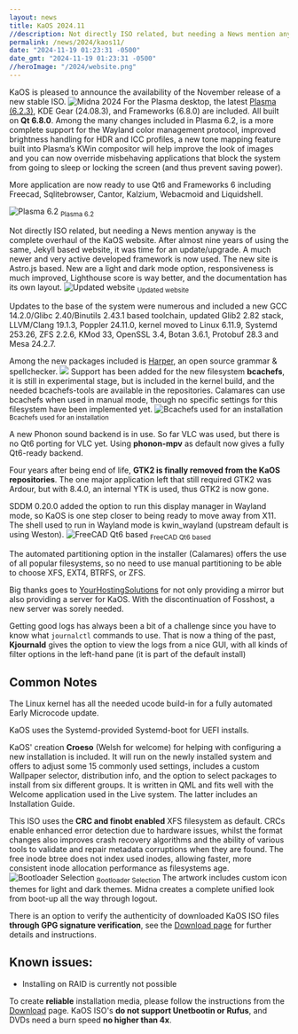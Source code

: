 ```yaml
---
layout: news
title: KaOS 2024.11
//description: Not directly ISO related, but needing a News mention anyway is the complete overhaul of the KaOS website. After almost nine years of using the same
permalink: /news/2024/kaos11/
date: "2024-11-19 01:23:31 -0500"
date_gmt: "2024-11-19 01:23:31 -0500"
//heroImage: "/2024/website.png"
---
```


KaOS is pleased to announce the availability of the November release of a new stable ISO.
![](/2024/midna2024.png "Midna 2024")
For the Plasma desktop, the latest [Plasma (6.2.3)](https://kde.org/announcements/plasma/6/6.2.0/), KDE Gear (24.08.3), and Frameworks (6.8.0) are included. All built on **Qt 6.8.0**. Among the many changes included in Plasma 6.2, is a more complete support for the Wayland color management protocol, improved brightness handling for HDR and ICC profiles, a new tone mapping feature built into Plasma’s KWin compositor will help improve the look of images and you can now override misbehaving applications that block the system from going to sleep or locking the screen (and thus prevent saving power).

More application are now ready to use Qt6 and Frameworks 6 including Freecad, Sqlitebrowser, Cantor, Kalzium, Webacmoid and Liquidshell.

![](https://kde.org/announcements/plasma/6/6.2.0/fullscreen_with_apps.png "Plasma 6.2")
<sub>Plasma 6.2</sub>

Not directly ISO related, but needing a News mention anyway is the complete overhaul of the KaOS website. After almost nine years of using the same, Jekyll based website, it was time for an update/upgrade. A much newer and very active developed framework is now used. The new site is Astro.js based.
New are a light and dark mode option, responsiveness is much improved, Lighthouse score is way better, and the documentation has its own layout.
![](/2024/website.png "Updated website")
<sub>Updated website</sub>

Updates to the base of the system were numerous and included a new GCC 14.2.0/Glibc 2.40/Binutils 2.43.1 based toolchain, updated Glib2 2.82 stack, LLVM/Clang 19.1.3, Poppler 24.11.0, kernel moved to Linux 6.11.9, Systemd 253.26, ZFS 2.2.6, KMod 33, OpenSSL 3.4, Botan 3.6.1, Protobuf 28.3 and Mesa 24.2.7.

Among the new packages included is [Harper](https://writewithharper.com/), an open source grammar & spellchecker.
![](https://writewithharper.com/images/example_nvim.webp)
Support has been added for the new filesystem **bcachefs**, it is still in experimental stage, but is included in the kernel build, and the needed bcachefs-tools are available in the repositories. Calamares can use bcachefs when used in manual mode, though no specific settings for this filesystem have been implemented yet.
![](/2024/bcachefs_install.png "Bcachefs used for an installation")
<sub>Bcachefs used for an installation</sub>

A new Phonon sound backend is in use. So far VLC was used, but there is no Qt6 porting for VLC yet. Using **phonon-mpv** as default now gives a fully Qt6-ready backend.

Four years after being end of life, **GTK2 is finally removed from the KaOS repositories**. The one major application left that still required GTK2 was Ardour, but with 8.4.0, an internal YTK is used, thus GTK2 is now gone.

SDDM 0.20.0 added the option to run this display manager in Wayland mode, so KaOS is one step closer to being ready to move away from X11. The shell used to run in Wayland mode is kwin_wayland (upstream default is using Weston).
![](/2024/freecad.png "FreeCAD Qt6 based")
<sub>FreeCAD Qt6 based</sub>

The automated partitioning option in the installer (Calamares) offers the use of all popular filesystems, so no need to use manual partitioning to be able to choose XFS, EXT4, BTRFS, or ZFS.

Big thanks goes to [YourHostingSolutions](https://yourhostingsolutions.com/) for not only providing a mirror but also providing a server for KaOS. With the discontinuation of Fosshost, a new server was sorely needed.

Getting good logs has always been a bit of a challenge since you have to know what `journalctl` commands to use. That is now a thing of the past, **Kjournald** gives the option to view the logs from a nice GUI, with all kinds of filter options in the left-hand pane (it is part of the default install)

## Common Notes

The Linux kernel has all the needed ucode build-in for a fully automated Early Microcode update.

KaOS uses the Systemd-provided Systemd-boot for UEFI installs.

KaOS' creation **Croeso** (Welsh for welcome) for helping with configuring a new installation is included. It will run on the newly installed system and offers to adjust some 15 commonly used settings, includes a custom Wallpaper selector, distribution info, and the option to select packages to install from six different groups. It is written in QML and fits well with the Welcome application used in the Live system. The latter includes an Installation Guide.

This ISO uses the **CRC and finobt enabled** XFS filesystem as default. CRCs enable enhanced error detection due to hardware issues, whilst the format changes also improves crash recovery algorithms and the ability of various tools to validate and repair metadata corruptions when they are found. The free inode btree does not index used inodes, allowing faster, more consistent inode allocation performance as filesystems age.
![](/2024/bootloader.png "Bootloader Selection")
<sub>Bootloader Selection</sub>
The artwork includes custom icon themes for light and dark themes. Midna creates a complete unified look from boot-up all the way through logout.

There is an option to verify the authenticity of downloaded KaOS ISO files **through GPG signature verification**, see the [Download page](/download/#authenticity-check) for further details and instructions.

## Known issues:

- Installing on RAID is currently not possible

To create **reliable** installation media, please follow the instructions from the [Download](/download/#media_creation) page. KaOS ISO's **do not support Unetbootin or Rufus**, and DVDs need a burn speed **no higher than 4x**.
